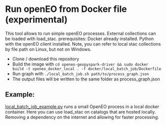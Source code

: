 # Run openEO from Docker file (experimental)

This tool allows to run simple openEO processes. External collections can be loaded with load_stac.
prerequisites: Docker already installed. Python with the openEO client installed.
Note, you can refer to local stac collections by file path on Linux, but not on Windows.

- Clone / download this repository
- Build the image with `cd openeo-geopyspark-driver && sudo docker build -t openeo_docker_local . -f docker/local_batch_job/Dockerfile`
- Run graph with `./local_batch_job.sh path/to/process_graph.json`
- The output files will be written to the same folder as process_graph.json

## Example:

[local_batch_job_example.py](./local_batch_job_example.py)  runs a small OpenEO process in a local docker container.
Here you can use load_stac on catalogs that are hosted locally. Removing a dependency on the internet and allowing for faster processing.
